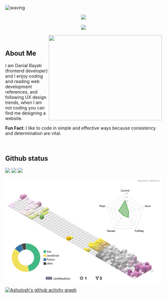 ![waving](https://capsule-render.vercel.app/api?type=waving&height=200&text=Danial%20Bayati%20(DtechB)&fontAlignY=40&color=gradient)

<p align="center">
  <a href="https://skillicons.dev">
    <img src="https://skillicons.dev/icons?i=vue,nuxtjs,vite,js,ts,tailwind,bootstrap,materialui" />
  </a>
</p>
<p align="center">
  <a href="https://skillicons.dev">
    <img src="https://skillicons.dev/icons?i=react,redux,nextjs,mongo,vscode,git,gitlab,github" />
  </a>
</p>

<img align="right" height="274px" width="364px" src="https://cdn.dribbble.com/users/1025838/screenshots/6220885/devguy3.gif">

<br>

<h2>About Me</h2>

I am Danial Bayati (frontend developer) and I enjoy coding and reading web development references, and following UX design trends, when I am not coding you can find me designing a website.

**Fun Fact**: I like to code in simple and effective ways because consistency and determination are vital.

<br>

## Github status

![](https://github-profile-summary-cards.vercel.app/api/cards/profile-details?username=DtechB&theme=github)
![](https://github-profile-summary-cards.vercel.app/api/cards/repos-per-language?username=DtechB&theme=github)
![](https://github-profile-summary-cards.vercel.app/api/cards/most-commit-language?username=DtechB&theme=github)

![](./profile-3d-contrib/profile-season-animate.svg)

[![Ashutosh's github activity graph](https://activity-graph.herokuapp.com/graph?username=dtechb&bg_color=ffffff&color=190b18&line=a33e74&point=292929&area=true&hide_border=true)](https://github.com/ashutosh00710/github-readme-activity-graph)

